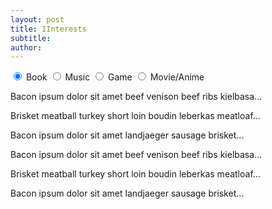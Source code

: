 ```yaml
---
layout: post
title: IInterests
subtitle: 
author: 
---
```


<div class="row flex-spaces tabs">
  <input id="tab1" type="radio" name="tabs" checked>
  <label for="tab1">
    <span class="badge">Book</span>
  </label>

  <input id="tab2" type="radio" name="tabs">
  <label for="tab2">
    <span class="badge success">Music</span>
  </label>

  <input id="tab3" type="radio" name="tabs">
  <label for="tab3">
    <span class="badge secondary">Game</span>
  </label>

  <input id="tab4" type="radio" name="tabs">
  <label for="tab4">
   <span class="badge secondary">Movie/Anime</span>
  </label>
</div>

<div class="content" id="content1">
  <p>
    Bacon ipsum dolor sit amet beef venison beef ribs kielbasa...
  </p>
  <p>
    Brisket meatball turkey short loin boudin leberkas meatloaf...
  </p>
</div>
<div class="content" id="content2">
  <p>
    Bacon ipsum dolor sit amet landjaeger sausage brisket...
  </p>
</div>
<div class="content" id="content3">
  <p>
    Bacon ipsum dolor sit amet beef venison beef ribs kielbasa...
  </p>
  <p>
    Brisket meatball turkey short loin boudin leberkas meatloaf...
  </p>
</div>
<div class="content" id="content4">
  <p>
    Bacon ipsum dolor sit amet landjaeger sausage brisket...
  </p>
</div>